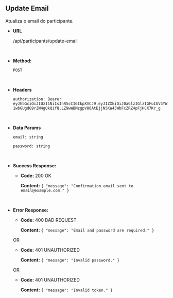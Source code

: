## **Update Email**

Atualiza o email do participante.

- **URL**

  /api/participants/update-email

</br>

- **Method:**

  `POST`

</br>

- **Headers**

  `authorization: Bearer eyJhbGciOiJIUzI1NiIsInR5cCI6IkpXVCJ9.eyJIZXkiOiJ0aGlzIGlzIGFuIGV4YW1wbGUgdG9rZW4gOkQifQ.LZ9wWBMzgpV80AtEjjN5KW45WbFcZRZ4pFjHCX7Kr_g`

</br>

- **Data Params**

  `email: string`

  `password: string`

</br>

- **Success Response:**

  - **Code:** 200 OK

    **Content:** `{ "message": "Confirmation email sent to email@example.com." }`

</br>

- **Error Response:**

  - **Code:** 400 BAD REQUEST

    **Content:** `{ "message": "Email and password are required." }`

  OR

  - **Code:** 401 UNAUTHORIZED

    **Content:** `{ "message": "Invalid password." }`

  OR

  - **Code:** 401 UNAUTHORIZED

    **Content:** `{ "message": "Invalid token." }`
